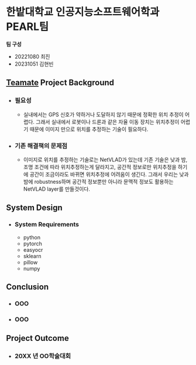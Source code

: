 # 한밭대학교 인공지능소프트웨어학과 PEARL팀

**팀 구성**
- 20221080 최진 
- 20231051 김현빈
  

## <u>Teamate</u> Project Background
- ### 필요성
  - 실내에서는 GPS 신호가 약하거나 도달하지 않기 때문에 정확한 위치 추정이 어렵다.
    그래서 실내에서 로봇이나 드론과 같은 자율 이동 장치는 위치추정이 어렵기 때문에 이미지 만으로 위치를 추정하는 기술이 필요하다.
    
- ### 기존 해결책의 문제점
  - 이미지로 위치를 추정하는 기술로는 NetVLAD가 있는데 기존 기술은 낮과 밤, 조명 조건에 따라 위치추정하는게 달라지고, 공간적 정보로만 위치추정을 하기에 공간이 조금이라도 바뀌면 위치추정에 어려움이 생긴다. 그래서 우리는 낮과 밤에 robustness하며 공간적 정보뿐만 아니라 문맥적 정보도 활용하는 NetVLAD layer를 만들것이다.
  
## System Design
  - ### System Requirements
    - python
    - pytorch
    - easyocr
    - sklearn
    - pillow
    - numpy
    
  
## Conclusion
  - ### OOO
  - ### OOO
  
## Project Outcome
- ### 20XX 년 OO학술대회 

